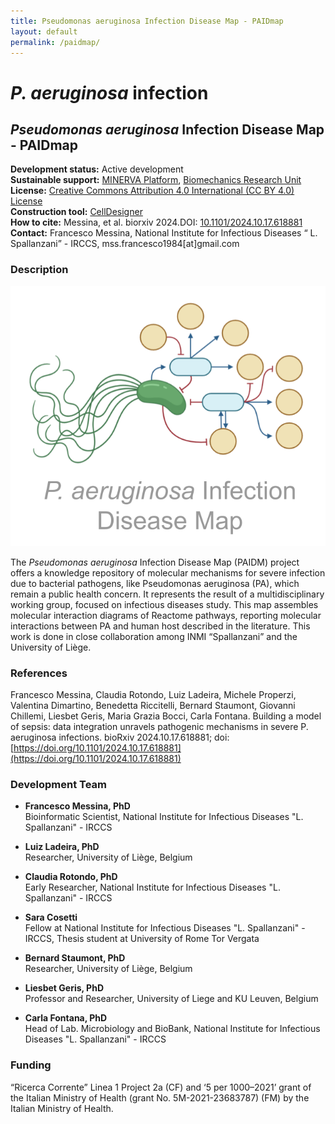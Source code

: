 ```yaml
---
title: Pseudomonas aeruginosa Infection Disease Map - PAIDmap
layout: default
permalink: /paidmap/
---
```


# *P. aeruginosa* infection

## *Pseudomonas aeruginosa* Infection Disease Map - PAIDmap

**Development status:** Active development\
**Sustainable support:** [MINERVA Platform](https://minerva.pages.uni.lu/), [Biomechanics Research Unit](http://www.biomech.ulg.ac.be/)\
**License:** [Creative Commons Attribution 4.0 International (CC BY 4.0) License](https://creativecommons.org/licenses/by/4.0/)\
**Construction tool:** [CellDesigner](https://www.celldesigner.org/)\
**How to cite:** Messina, et al. biorxiv 2024.DOI: [10.1101/2024.10.17.618881](https://doi.org/10.1101/2024.10.17.618881)\
**Contact:** Francesco Messina, National Institute for Infectious Diseases “ L. Spallanzani” - IRCCS, mss.francesco1984[at]gmail.com

### Description

![PAIDmap logo](/images/logos/PAIDmap_logo.png)

The *Pseudomonas aeruginosa* Infection Disease Map (PAIDM) project offers a knowledge repository of molecular mechanisms for severe infection due to bacterial pathogens, like Pseudomonas aeruginosa (PA), which remain a public health concern. It represents the result of a multidisciplinary working group, focused on infectious diseases study. This map assembles molecular interaction diagrams of Reactome pathways, reporting molecular interactions between PA and human host described in the literature. This work is done in close collaboration among INMI “Spallanzani” and the University of Liège.

### **References**

Francesco Messina, Claudia Rotondo, Luiz Ladeira, Michele Properzi, Valentina Dimartino, Benedetta Riccitelli, Bernard Staumont, Giovanni Chillemi, Liesbet Geris, Maria Grazia Bocci, Carla Fontana. Building a model of sepsis: data integration unravels pathogenic mechanisms in severe P. aeruginosa infections. bioRxiv 2024.10.17.618881; doi: [https://doi.org/10.1101/2024.10.17.618881](https://doi.org/10.1101/2024.10.17.618881)

### **Development Team**

* **Francesco Messina, PhD**  
  Bioinformatic Scientist, National Institute for Infectious Diseases "L. Spallanzani" - IRCCS

* **Luiz Ladeira, PhD**  
  Researcher, University of Liège, Belgium

* **Claudia Rotondo, PhD**  
  Early Researcher, National Institute for Infectious Diseases "L. Spallanzani" - IRCCS

* **Sara Cosetti**  
  Fellow at National Institute for Infectious Diseases "L. Spallanzani" - IRCCS, Thesis student at University of Rome Tor Vergata

* **Bernard Staumont, PhD**  
  Researcher, University of Liège, Belgium

* **Liesbet Geris, PhD**  
  Professor and Researcher, University of Liege and KU Leuven, Belgium

* **Carla Fontana, PhD**  
  Head of Lab. Microbiology and BioBank, National Institute for Infectious Diseases "L. Spallanzani" - IRCCS

### Funding

“Ricerca Corrente” Linea 1 Project 2a (CF) and ‘5 per 1000–2021’ grant of the Italian Ministry of Health (grant No. 5M-2021-23683787) (FM) by the Italian Ministry of Health.
